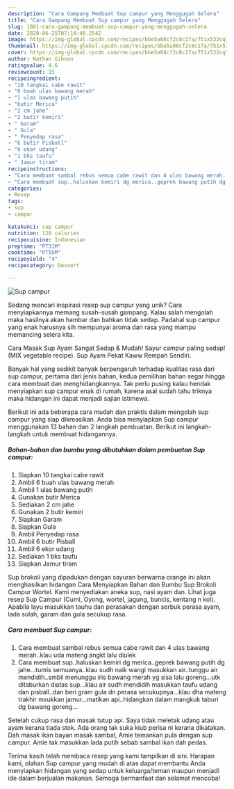 ```yaml
---
description: "Cara Gampang Membuat Sup campur yang Menggugah Selera"
title: "Cara Gampang Membuat Sup campur yang Menggugah Selera"
slug: 1861-cara-gampang-membuat-sup-campur-yang-menggugah-selera
date: 2020-06-25T07:14:40.254Z
image: https://img-global.cpcdn.com/recipes/bbe5a08cf2c8c17a/751x532cq70/sup-campur-foto-resep-utama.jpg
thumbnail: https://img-global.cpcdn.com/recipes/bbe5a08cf2c8c17a/751x532cq70/sup-campur-foto-resep-utama.jpg
cover: https://img-global.cpcdn.com/recipes/bbe5a08cf2c8c17a/751x532cq70/sup-campur-foto-resep-utama.jpg
author: Nathan Gibson
ratingvalue: 4.6
reviewcount: 15
recipeingredient:
- "10 tangkai cabe rawit"
- "6 buah ulas bawang merah"
- "1 ulas bawang putih"
- "butir Merica"
- "2 cm jahe"
- "2 butir kemiri"
- " Garam"
- " Gula"
- " Penyedap rasa"
- "6 butir Pisball"
- "6 ekor udang"
- "1 bks taufu"
- " Jamur tiram"
recipeinstructions:
- "Cara membuat sambal rebus semua cabe rawit dan 4 ulas bawang merah..klau uda mateng angkt lalu diulek"
- "Cara membuat sup..haluskan kemiri dg merica..geprek bawang putih dg jahe...tumis semuanya..klau sudh naik wangi masukkan air..tunggu air mendidih..smbil menunggu iris bawang merah yg sisa lalu goreng...utk ditaburkan diatas sup...klau air sudh mendidih masukkan taufu udang dan pisball..dan beri gram gula dn perasa secukupnya...klau dha mateng trakhir msukkan jamur...matikan api..hidangkan dalam mangkuk taburi dg bawang goreng..."
categories:
- Resep
tags:
- sup
- campur

katakunci: sup campur 
nutrition: 120 calories
recipecuisine: Indonesian
preptime: "PT31M"
cooktime: "PT55M"
recipeyield: "4"
recipecategory: Dessert

---
```



![Sup campur](https://img-global.cpcdn.com/recipes/bbe5a08cf2c8c17a/751x532cq70/sup-campur-foto-resep-utama.jpg)

Sedang mencari inspirasi resep sup campur yang unik? Cara menyiapkannya memang susah-susah gampang. Kalau salah mengolah maka hasilnya akan hambar dan bahkan tidak sedap. Padahal sup campur yang enak harusnya sih mempunyai aroma dan rasa yang mampu memancing selera kita.

Cara Masak Sup Ayam Sangat Sedap &amp; Mudah! Sayur campur paling sedap! (MIX vegetable recipe). Sup Ayam Pekat Kaww Rempah Sendiri.

Banyak hal yang sedikit banyak berpengaruh terhadap kualitas rasa dari sup campur, pertama dari jenis bahan, kedua pemilihan bahan segar hingga cara membuat dan menghidangkannya. Tak perlu pusing kalau hendak menyiapkan sup campur enak di rumah, karena asal sudah tahu triknya maka hidangan ini dapat menjadi sajian istimewa.


Berikut ini ada beberapa cara mudah dan praktis dalam mengolah sup campur yang siap dikreasikan. Anda bisa menyiapkan Sup campur menggunakan 13 bahan dan 2 langkah pembuatan. Berikut ini langkah-langkah untuk membuat hidangannya.

<!--inarticleads1-->

##### Bahan-bahan dan bumbu yang dibutuhkan dalam pembuatan Sup campur:

1. Siapkan 10 tangkai cabe rawit
1. Ambil 6 buah ulas bawang merah
1. Ambil 1 ulas bawang putih
1. Gunakan butir Merica
1. Sediakan 2 cm jahe
1. Gunakan 2 butir kemiri
1. Siapkan  Garam
1. Siapkan  Gula
1. Ambil  Penyedap rasa
1. Ambil 6 butir Pisball
1. Ambil 6 ekor udang
1. Sediakan 1 bks taufu
1. Siapkan  Jamur tiram


Sup brokoli yang dipadukan dengan sayuran berwarna orange ini akan menghasilkan hidangan Cara Menyiapkan Bahan dan Bumbu Sup Brokoli Campur Wortel. Kami menyediakan aneka sup, nasi ayam dan. Lihat juga resep Sup Campur (Cumi, Oyong, wortel, jagung, buncis, kentang n kol). Apabila layu masukkan tauhu dan perasakan dengan serbuk perasa ayam, lada sulah, garam dan gula secukup rasa. 

<!--inarticleads2-->

##### Cara membuat Sup campur:

1. Cara membuat sambal rebus semua cabe rawit dan 4 ulas bawang merah..klau uda mateng angkt lalu diulek
1. Cara membuat sup..haluskan kemiri dg merica..geprek bawang putih dg jahe...tumis semuanya..klau sudh naik wangi masukkan air..tunggu air mendidih..smbil menunggu iris bawang merah yg sisa lalu goreng...utk ditaburkan diatas sup...klau air sudh mendidih masukkan taufu udang dan pisball..dan beri gram gula dn perasa secukupnya...klau dha mateng trakhir msukkan jamur...matikan api..hidangkan dalam mangkuk taburi dg bawang goreng...


Setelah cukup rasa dan masak tutup api. Saya tidak meletak udang atau ayam kerana tiada stok. Ada orang tak suka kiub perisa ni kerana dikatakan. Dah masak ikan bayan masak sambal, Amie temankan pula dengan sup campur. Amie tak masukkan lada putih sebab sambal ikan dah pedas. 

Terima kasih telah membaca resep yang kami tampilkan di sini. Harapan kami, olahan Sup campur yang mudah di atas dapat membantu Anda menyiapkan hidangan yang sedap untuk keluarga/teman maupun menjadi ide dalam berjualan makanan. Semoga bermanfaat dan selamat mencoba!
